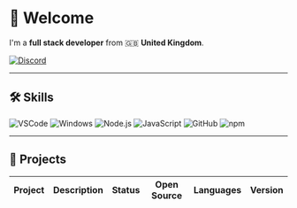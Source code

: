 # 👋 Welcome

I'm a **full stack developer** from 🇬🇧 **United Kingdom**.

[![Discord](https://img.shields.io/badge/@sparkzz-5865F2?style=flat-square&logo=discord&logoColor=ffffff)](https://discord.com/users/1109354898409132032)

---

## 🛠️ Skills

![VSCode](https://img.shields.io/badge/vscode-026664?style=flat-square&logo=slashdot&logoColor=026664)
![Windows](https://img.shields.io/badge/windows-0078D4?style=flat-square&logo=windows&logoColor=ffffff)
![Node.js](https://img.shields.io/badge/node.js-339933?style=flat-square&logo=node.js&logoColor=ffffff)
![JavaScript](https://img.shields.io/badge/javascript-F7DF1E?style=flat-square&logo=javascript&logoColor=000000)
![GitHub](https://img.shields.io/badge/github-181717?style=flat-square&logo=github&logoColor=ffffff)
![npm](https://img.shields.io/badge/npm-CB3837?style=flat-square&logo=npm&logoColor=ffffff)

---

## 📁 Projects

| Project | Description | Status | Open Source | Languages | Version |
|--------|-------------|--------|-------------|-----------|---------|

